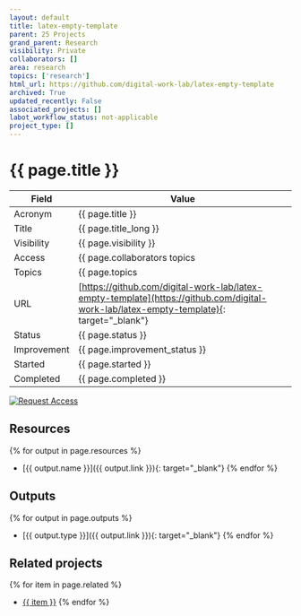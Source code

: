 ```yaml
---
layout: default
title: latex-empty-template
parent: 25 Projects
grand_parent: Research
visibility: Private
collaborators: []
area: research
topics: ['research']
html_url: https://github.com/digital-work-lab/latex-empty-template
archived: True
updated_recently: False
associated_projects: []
labot_workflow_status: not-applicable
project_type: []
---
```


# {{ page.title }}

Field               | Value
------------------- | ----------------------------------
Acronym             | {{ page.title }}
Title               | {{ page.title_long }}
Visibility          | {{ page.visibility }}
Access              | {{ page.collaborators topics | join: ", "}}
Topics              | {{ page.topics | join: ", " }}
URL                 | [https://github.com/digital-work-lab/latex-empty-template](https://github.com/digital-work-lab/latex-empty-template){: target="_blank"}
Status              | {{ page.status }}
Improvement         | {{ page.improvement_status }}
Started             | {{ page.started }}
Completed           | {{ page.completed }}

[![Request Access](https://img.shields.io/badge/Request-Access-blue?style=for-the-badge)](https://github.com/digital-work-lab/handbook/issues/new?assignees=geritwagner&labels=access+request&template=request-repo-access.md&title=%5BAccess+Request%5D+Request+for+access+to+repository)

## Resources

{% for output in page.resources %}
- [{{ output.name }}]({{ output.link }}){: target="_blank"}
{% endfor %}
## Outputs

{% for output in page.outputs %}
- [{{ output.type }}]({{ output.link }}){: target="_blank"}
{% endfor %}
## Related projects 

{% for item in page.related %}
- <a href="{{ item }}">{{ item }}</a>
{% endfor %}
